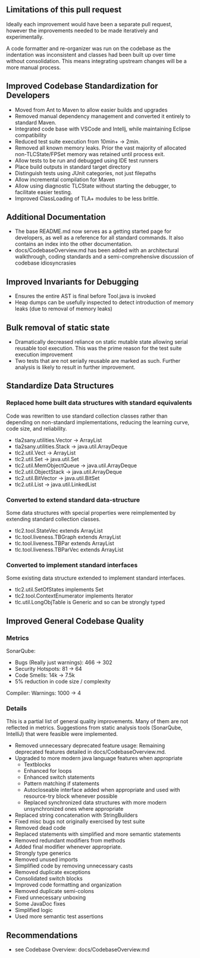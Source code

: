 ## Limitations of this pull request
Ideally each improvement would have been a separate pull request, however the improvements needed to be made iteratively and experimentally.

A code formatter and re-organizer was run on the codebase as the indentation was inconsistent and classes had been built up over time without consolidation. This means integrating upstream changes will be a more manual process.

## Improved Codebase Standardization for Developers
- Moved from Ant to Maven to allow easier builds and upgrades
- Removed manual dependency management and converted it entirely to standard Maven.
- Integrated code base with VSCode and Intellj, while maintaining Eclipse compatibility
- Reduced test suite execution from 10min+ -> 2min.
- Removed all known memory leaks. Prior the vast majority of allocated non-TLCState/FPSet memory was retained until process exit.
- Allow tests to be run and debugged using IDE test runners
- Place build outputs in standard target directory
- Distinguish tests using JUnit categories, not just filepaths
- Allow incremental compilation for Maven
- Allow using diagnostic TLCState without starting the debugger, to facilitate easier testing.
- Improved ClassLoading of TLA+ modules to be less brittle.


## Additional Documentation
- The base README.md now serves as a getting started page for developers, as well as a reference for all standard commands. It also contains an index into the other documentation.
- docs/CodebaseOverview.md has been added with an architectural walkthrough, coding standards and a semi-comprehensive discussion of codebase idiosyncrasies

## Improved Invariants for Debugging
- Ensures the entire AST is final before Tool.java is invoked
- Heap dumps can be usefully inspected to detect introduction of memory leaks (due to removal of memory leaks)

## Bulk removal of static state
- Dramatically decreased reliance on static mutable state allowing serial reusable tool execution.  This was the prime reason for the test suite execution improvement
- Two tests that are not serially reusable are marked as such. Further analysis is likely to result in further improvement.

## Standardize Data Structures

### Replaced home built data structures with standard equivalents
Code was rewritten to use standard collection classes rather than depending on non-standard implementations, reducing the learning curve, code size, and reliability.

- tla2sany.utilities.Vector -> ArrayList
- tla2sany.utilities.Stack -> java.util.ArrayDeque
- tlc2.util.Vect -> ArrayList
- tlc2.util.Set -> java.util.Set
- tlc2.util.MemObjectQueue -> java.util.ArrayDeque
- tlc2.util.ObjectStack -> java.util.ArrayDeque
- tlc2.util.BitVector -> java.util.BitSet
- tlc2.util.List -> java.util.LinkedList

### Converted to extend standard data-structure
Some data structures with special properties were reimplemented by extending standard collection classes.

- tlc2.tool.StateVec extends ArrayList
- tlc.tool.liveness.TBGraph extends ArrayList
- tlc.tool.liveness.TBPar extends ArrayList
- tlc.tool.liveness.TBParVec extends ArrayList

### Converted to implement standard interfaces
Some existing data structure extended to implement standard interfaces.

- tlc2.util.SetOfStates implements Set<TLCState>
- tlc2.tool.ContextEnumerator implements Iterator<Context>
- tlc.util.LongObjTable is Generic and so can be strongly typed

## Improved General Codebase Quality
### Metrics
SonarQube:
- Bugs (Really just warnings): 466 -> 302
- Security Hotspots: 81 -> 64
- Code Smells: 14k -> 7.5k
- 5% reduction in code size / complexity

Compiler:
Warnings: 1000 -> 4

### Details
This is a partial list of general quality improvements. Many of them are not reflected in metrics.
Suggestions from static analysis tools (SonarQube, IntelliJ) that were feasible were implemented.
- Removed unnecessary deprecated feature usage:  Remaining deprecated features detailed in docs/CodebaseOverview.md.
- Upgraded to more modern java language features when appropriate 
    - Textblocks
    - Enhanced for loops
    - Enhanced switch statements
    - Pattern matching if statements
    - Autocloseable interface added when appropriate and used with resource-try block whenever possible
    - Replaced synchronized data structures with more modern unsynchronized ones where appropriate
- Replaced string concatenation with StringBuilders 
- Fixed misc bugs not originally exercised by test suite
- Removed dead code
- Replaced statements with simplified and more semantic statements
- Removed redundant modifiers from methods
- Added final modifier whenever appropriate.
- Strongly type generics
- Removed unused imports
- Simplified code by removing unnecessary casts
- Removed duplicate exceptions
- Consolidated switch blocks
- Improved code formatting and organization
- Removed duplicate semi-colons
- Fixed unnecessary unboxing
- Some JavaDoc fixes
- Simplified logic
- Used more semantic test assertions


## Recommendations
- see Codebase Overview: docs/CodebaseOverview.md